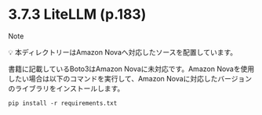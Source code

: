# 3.7.3 LiteLLM (p.183)

> [!NOTE]
> 💡 本ディレクトリーはAmazon Novaへ対応したソースを配置しています。

書籍に記載しているBoto3はAmazon Novaに未対応です。Amazon Novaを使用したい場合は以下のコマンドを実行して、Amazon Novaに対応したバージョンのライブラリをインストールします。

```shell
pip install -r requirements.txt
```
